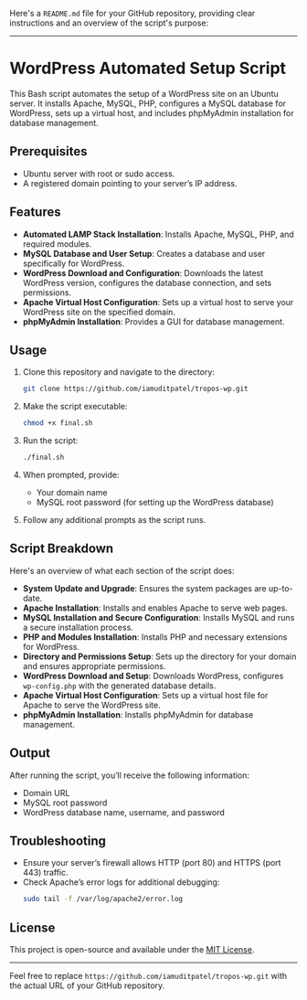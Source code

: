 Here's a `README.md` file for your GitHub repository, providing clear instructions and an overview of the script's purpose:

---

# WordPress Automated Setup Script

This Bash script automates the setup of a WordPress site on an Ubuntu server. It installs Apache, MySQL, PHP, configures a MySQL database for WordPress, sets up a virtual host, and includes phpMyAdmin installation for database management.

## Prerequisites

- Ubuntu server with root or sudo access.
- A registered domain pointing to your server’s IP address.

## Features

- **Automated LAMP Stack Installation**: Installs Apache, MySQL, PHP, and required modules.
- **MySQL Database and User Setup**: Creates a database and user specifically for WordPress.
- **WordPress Download and Configuration**: Downloads the latest WordPress version, configures the database connection, and sets permissions.
- **Apache Virtual Host Configuration**: Sets up a virtual host to serve your WordPress site on the specified domain.
- **phpMyAdmin Installation**: Provides a GUI for database management.

## Usage

1. Clone this repository and navigate to the directory:

    ```bash
    git clone https://github.com/iamuditpatel/tropos-wp.git
    ```

2. Make the script executable:

    ```bash
    chmod +x final.sh
    ```

3. Run the script:

    ```bash
    ./final.sh
    ```

4. When prompted, provide:
    - Your domain name
    - MySQL root password (for setting up the WordPress database)

5. Follow any additional prompts as the script runs.

## Script Breakdown

Here's an overview of what each section of the script does:

- **System Update and Upgrade**: Ensures the system packages are up-to-date.
- **Apache Installation**: Installs and enables Apache to serve web pages.
- **MySQL Installation and Secure Configuration**: Installs MySQL and runs a secure installation process.
- **PHP and Modules Installation**: Installs PHP and necessary extensions for WordPress.
- **Directory and Permissions Setup**: Sets up the directory for your domain and ensures appropriate permissions.
- **WordPress Download and Setup**: Downloads WordPress, configures `wp-config.php` with the generated database details.
- **Apache Virtual Host Configuration**: Sets up a virtual host file for Apache to serve the WordPress site.
- **phpMyAdmin Installation**: Installs phpMyAdmin for database management.

## Output

After running the script, you’ll receive the following information:

- Domain URL
- MySQL root password
- WordPress database name, username, and password

## Troubleshooting

- Ensure your server’s firewall allows HTTP (port 80) and HTTPS (port 443) traffic.
- Check Apache’s error logs for additional debugging:
    ```bash
    sudo tail -f /var/log/apache2/error.log
    ```

## License

This project is open-source and available under the [MIT License](LICENSE).

---

Feel free to replace `https://github.com/iamuditpatel/tropos-wp.git` with the actual URL of your GitHub repository.
